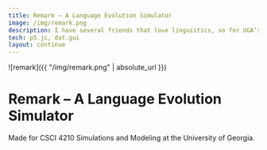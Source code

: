 ```yaml
---
title: Remark – A Language Evolution Simulator
image: /img/remark.png
description: I have several friends that love linguistics, so for UGA’s Simualtions and Modeling course, I made a simple language evolution tool that models common phonological change. I recently redesigned it, and I hope to add more features in the future.
tech: p5.js, dat.gui
layout: continue
---
```


![remark]({{ "/img/remark.png" | absolute_url }})

# Remark – A Language Evolution Simulator

Made for CSCI 4210 Simulations and Modeling at the University of Georgia.
